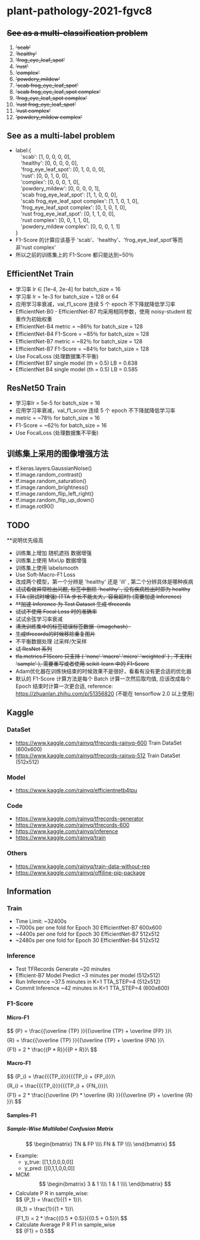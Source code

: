 # plant-pathology-2021-fgvc8
## ~~See as a multi-classification problem~~
1. ~~'scab'~~
2. ~~'healthy'~~
3. ~~'frog_eye_leaf_spot'~~
4. ~~'rust'~~
5. ~~'complex'~~
6. ~~'powdery_mildew'~~
7. ~~'scab frog_eye_leaf_spot'~~
8. ~~'scab frog_eye_leaf_spot complex'~~
9. ~~'frog_eye_leaf_spot complex'~~
10. ~~'rust frog_eye_leaf_spot'~~
11. ~~'rust complex'~~
12. ~~'powdery_mildew complex'~~
## See as a multi-label problem
* label:{<br/>
&emsp;'scab': [1, 0, 0, 0, 0], <br/>
&emsp;'healthy': [0, 0, 0, 0, 0], <br/>
&emsp;'frog_eye_leaf_spot': [0, 1, 0, 0, 0], <br/>
&emsp;'rust': [0, 0, 1, 0, 0], <br/>
&emsp;'complex': [0, 0, 0, 1, 0], <br/>
&emsp;'powdery_mildew': [0, 0, 0, 0, 1], <br/>
&emsp;'scab frog_eye_leaf_spot': [1, 1, 0, 0, 0], <br/>
&emsp;'scab frog_eye_leaf_spot complex': [1, 1, 0, 1, 0], <br/>
&emsp;'frog_eye_leaf_spot complex': [0, 1, 0, 1, 0], <br/>
&emsp;'rust frog_eye_leaf_spot': [0, 1, 1, 0, 0], <br/>
&emsp;'rust complex': [0, 0, 1, 1, 0], <br/>
&emsp;'powdery_mildew complex': [0, 0, 0, 1, 1] <br/>
}<br/>
* F1-Score 的计算应该基于 'scab'、'healthy'、'frog_eye_leaf_spot‘等而非'rust complex' <br/>
* 所以之前的训练集上的 F1-Score 都只能达到~50％ <br/>

## EfficientNet Train

* 学习率 lr ∈ [1e-4, 2e-4] for batch_size = 16 <br/>
* 学习率 lr = 1e-3 for batch_size = 128 or 64 <br/>
* 应用学习率衰减，val_f1_score 连续 5 个 epoch 不下降就降低学习率 <br/>
* EfficientNet-B0 - EfficientNet-B7 均采用相同参数，使用 noisy-student 权重作为初始权重 <br/>
* EfficientNet-B4 metric = ~86％ for batch_size = 128 <br/>
* EfficientNet-B4 F1-Score = ~85％ for batch_size = 128 <br/>
* EfficientNet-B7 metric = ~82％ for batch_size = 128 <br/>
* EfficientNet-B7 F1-Score = ~84％ for batch_size = 128 <br/>
* Use FocalLoss (处理数据集不平衡) <br/>
* EfficientNet B7 single model (th = 0.5) LB = 0.638 <br/>
* EfficientNet B4 single model (th = 0.5) LB = 0.585 <br/>

## ResNet50 Train

* 学习率lr = 5e-5 for batch_size = 16 <br/>
* 应用学习率衰减，val_f1_score 连续 5 个 epoch 不下降就降低学习率 <br/>
* metric = ~78％ for batch_size = 16 <br/>
* F1-Score = ~62％ for batch_size = 16 <br/>
* Use FocalLoss (处理数据集不平衡)<br/>

## 训练集上采用的图像增强方法

* tf.keras.layers.GaussianNoise() <br/>
* tf.image.random_contrast() <br/>
* tf.image.random_saturation() <br/>
* tf.image.random_brightness() <br/>
* tf.image.random_flip_left_right() <br/>
* tf.image.random_flip_up_down() <br/>
* tf.image.rot90() <br/>

## TODO

**说明优先级高 <br/>
* 训练集上增加 随机遮挡 数据增强 <br/>
* 训练集上使用 MixUp 数据增强 <br/>
* 训练集上使用 labelsmooth <br/>
* Use Soft-Macro-F1 Loss <br/>
* 改成两个模型，第一个分辨是 'healthy' 还是 'ill' , 第二个分辨具体是哪种疾病 <br/>
* ~~试试看做异常检出问题, 标签中删除 'healthy' , 没有疾病检出时即为 healthy~~  <br/>
* ~~TTA (测试时增强) (TTA 步长不能太大，容易超时) (需要加速 Inference)~~ <br/>
* ~~**加速 Inference 为 Test Dataset 生成 tfrecords~~ <br/>
* ~~试试不使用 Focal Loss 时的准确率~~ <br/>
* 试试余弦学习率衰减 <br/>
* ~~清洗训练集中的标签错误标签数据（imagehash）~~ <br/>
* ~~生成tfrecords的时候移除重复图片~~ <br/>
* 不平衡数据处理 过采样/欠采样 <br/>
* ~~试 ResNet 系列~~ <br/>
* ~~tfa.metrics.F1Score 只支持 { 'none' 'macro' 'micro' 'weighted' } , 不支持{ 'sample' },
  需要重写或者使用 scikit-learn 中的 F1-Score~~ <br/>
* Adam优化器在训练快结束的时候效果不是很好，看看有没有更合适的优化器 <br/>
* 默认的 F1-Score 计算方法是每个 Batch 计算一次然后取均值, 应该改成每个 Epoch 结束时计算一次更合适, 
  reference: https://zhuanlan.zhihu.com/p/51356820 (不能在 tensorflow 2.0 以上使用) <br/>

## Kaggle
### DataSet
* https://www.kaggle.com/rainyq/tfrecords-rainyq-600 Train DataSet (600x600) <br/>
* https://www.kaggle.com/rainyq/tfrecords-rainyq-512 Train DataSet (512x512) <br/>
### Model
* https://www.kaggle.com/rainyq/efficientnetb4tpu <br/>
### Code
* https://www.kaggle.com/rainyq/tfrecords-generator <br/>
* https://www.kaggle.com/rainyq/tfrecords-600 <br/>
* https://www.kaggle.com/rainyq/inference <br/>
* https://www.kaggle.com/rainyq/train <br/>
### Others
* https://www.kaggle.com/rainyq/train-data-without-rep <br/>
* https://www.kaggle.com/rainyq/offiline-pip-package <br/>

## Information
### Train
* Time Limit: ~32400s <br/>
* ~7000s per one fold for Epoch 30 EfficientNet-B7 600x600 <br/>
* ~4400s per one fold for Epoch 30 EfficientNet-B7 512x512 <br/>
* ~2480s per one fold for Epoch 30 EfficientNet-B4 512x512 <br/>
### Inference
* Test TFRecords Generate ~20 minutes <br/>
* Efficient-B7 Model Predict ~3 minutes per model (512x512) <br/>
* Run Inference ~37.5 minutes in K=1 TTA_STEP=4 (512x512) <br/>
* Commit Inference ~42 minutes in K=1 TTA_STEP=4 (600x600) <br/>
### F1-Score
#### Micro-F1
$$ \{P} = \frac{{\overline {TP} }}{{\overline {TP}  + \overline {FP} }}\ $$
$$ \{R} = \frac{{\overline {TP} }}{{\overline {TP}  + \overline {FN} }}\ $$
$$ \{F1} = 2 * \frac{{P * R}}{{P + R}}\ $$
#### Macro-F1
$$ \{P_i} = \frac{{{TP_i}}}{{{TP_i} + {FP_i}}}\ $$
$$ \{R_i} = \frac{{{TP_i}}}{{{TP_i} + {FN_i}}}\ $$
$$ \{F1} = 2 * \frac{{\overline {P}  * \overline {R} }}{{\overline {P}  + \overline {R} }}\ $$
#### Samples-F1
##### Sample-Wise Multilabel Confusion Matrix
$$
 \begin{bmatrix}
   TN & FP \\\\
   FN & TP \\\\
  \end{bmatrix}
$$
* Example: <br/>
  * y_true: [[1,1,0,0,0,0]] <br/>
  * y_pred: [[0,1,1,0,0,0]] <br/>
* MCM: <br/>
$$
 \begin{bmatrix}
   3 & 1 \\\\
   1 & 1 \\\\
  \end{bmatrix}
$$
* Calculate P R in sample_wise:  <br/>
$$ \{P_1} = \frac{1}{{1 + 1}}\ $$
$$ \{R_1} = \frac{1}{{1 + 1}}\  $$
$$ \{F1_1} = 2 * \frac{{0.5 * 0.5}}{{0.5 + 0.5}}\ $$
* Calculate Average P R F1 in sample_wise <br/>
$$ \{F1} = 0.5$$

